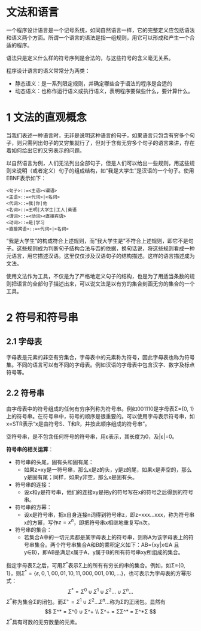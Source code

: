 # 文法和语言

一个程序设计语言是一个记号系统，如同自然语言一样，它的完整定义应包括语法和语义两个方面。所谓一个语言的语法是指一组规则，用它可以形成和产生一个合适的程序。

语法只是定义什么样的符号序列是合法的，与这些符号的含义毫无关系。

程序设计语言的语义常常分为两类：

- 静态语义：是一系列限定规则，并确定哪些合乎语法的程序是合适的
- 动态语义：也称作运行语义或执行语义，表明程序要做些什么，要计算什么。

# 1 文法的直观概念

当我们表述一种语言时，无非是说明这种语言的句子，如果语言只包含有穷多个句子，则只需列出句子的又穷集就行了，但对于含有无穷多个句子的语言来讲，存在着如何给出它的又穷表示的问题。

以自然语言为例，人们无法列出全部句子，但是人们可以给出一些规则，用这些规则来说明（或者定义）句子的组成结构，如“我是大学生”是汉语的一个句子。使用EBNF表示如下：

```
<句子>::=<主语><谓语>
<主语>::=<代词>|<名词>
<代词>::=我|你|他
<名词>::=王明|大学生|工人|英语
<谓词>::=<动词><直接宾语>
<动词>::=是|学习
<直接宾语>::=<代词>|<名词>
```

“我是大学生”的构成符合上述规则，而“我大学生是”不符合上述规则，即它不是句子。这些规则成为判断句子结构合法与否的依据，换句话说，将这些规则看成一种元语言，用它描述汉语。这里仅仅涉及汉语句子的结构描述。这样的语言描述成为文法。

使用文法作为工具，不仅是为了严格地定义句子的结构，也是为了用适当条数的规则把语言的全部句子描述出来，可以说文法是以有穷的集合刻画无穷的集合的一个工具。

# 2 符号和符号串

## 2.1 字母表

字母表是元素的非空有穷集合，字母表中的元素称为符号，因此字母表也称为符号集。不同的语言可以有不同的字母表。例如汉语的字母表中包含汉字、数字及标点符号等。

## 2.2 符号串

由字母表中的符号组成的任何有穷序列称为符号串。例如001110是字母表Σ={0, 1}上的符号串。在符号串中，符号的顺序是很重要的。可以使用字母表示符号串，如x=STR表示“x是由符号S、T和R，并按此顺序组成的符号串”。

空符号串，是不包含任何符号的符号串，用ε表示，其长度为0，及|ε|=0。

**符号串的相关运算**：

- 符号串的头尾，固有头和固有尾：
  - 如果z=xy是一符号串，那么x是z的头，y是z的尾，如果x是非空的，那么y是固有尾；同样，如果y非空，那么x是固有头。
- 符号串的连接：
  - 设x和y是符号串，他们的连接xy是把y的符号写在x的符号之后得到的符号串。
- 符号串的方幂：
  - 设x是符号串，把x自身连接n词得到符号串z，即z=xxx...xxx，称为符号串x的方幂，写作$z = x^n$，即把符号串x相继地重复写n次。
- 符号串的集合：
  - 若集合A中的一切元素都是某字母表上的符号串，则称A为该字母表上的符号串集合。两个符号串集合A和B的乘积定义如下：AB={xy|x∈A 且 y∈B}，即AB是满足x属于A，y属于B的所有符号串xy所组成的集合。

指定字母表Σ之后，可用$Σ^*$表示Σ上的所有有穷长的串的集合。例如，如Σ={0, 1}，则$Σ^*=\{ε, 0,1, 00, 01, 10, 11, 000, 001, 010, ...\}$，也可表示为字母表的方幂形式：
$$
Σ^* = Σ^0 ∪ Σ^1 ∪ Σ^2 ... ∪ Σ^n ...
$$
$Σ^*$称为集合Σ的闭包。而$Σ^+ = Σ^1 ∪ Σ^2 ... Σ^n ...$称为Σ的正闭包。显然有
$$
Σ^* = Σ^0 ∪ Σ^+	\\
Σ^+ = ΣΣ^* = Σ^*Σ
$$
$Σ^*$具有可数的无穷数量的元素。